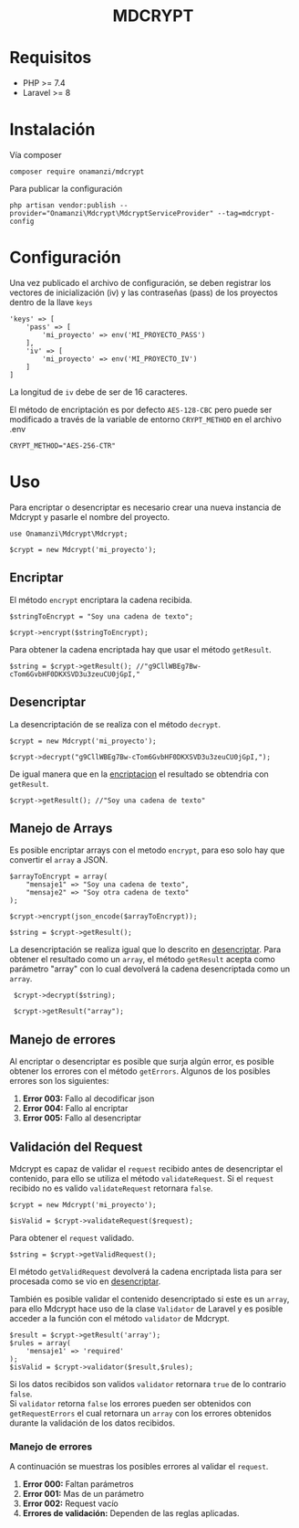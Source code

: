 <h1 align="center">MDCRYPT</h1>

# Requisitos

- PHP >= 7.4
- Laravel >= 8

# Instalación

Vía composer
```shell
composer require onamanzi/mdcrypt
```
Para publicar la configuración
```shell
php artisan vendor:publish --provider="Onamanzi\Mdcrypt\MdcryptServiceProvider" --tag=mdcrypt-config
```
# Configuración
Una vez publicado el archivo de configuración, se deben registrar los vectores de inicialización (iv) y las contraseñas (pass) de los proyectos dentro de la llave `keys`

```
'keys' => [
	'pass' => [
		'mi_proyecto' => env('MI_PROYECTO_PASS')
	],
	'iv' => [
		'mi_proyecto' => env('MI_PROYECTO_IV')
	]
]
```
La longitud de `iv` debe de ser de 16 caracteres.

El método de encriptación es por defecto `AES-128-CBC` pero puede ser modificado a través de la variable de entorno `CRYPT_METHOD` en el archivo .env
```
CRYPT_METHOD="AES-256-CTR"
```
# Uso
Para encriptar o desencriptar es necesario crear una nueva instancia de Mdcrypt y pasarle el nombre del proyecto.

```
use Onamanzi\Mdcrypt\Mdcrypt;

$crypt = new Mdcrypt('mi_proyecto');
```

## Encriptar
El método `encrypt` encriptara la cadena recibida.
```
$stringToEncrypt = "Soy una cadena de texto";

$crypt->encrypt($stringToEncrypt);
```
Para obtener la cadena encriptada hay que usar el método `getResult`.
```
$string = $crypt->getResult(); //"g9CllWBEg7Bw-cTom6GvbHF0DKXSVD3u3zeuCU0jGpI,"
```
## Desencriptar
La desencriptación de se realiza con el método `decrypt`.
```
$crypt = new Mdcrypt('mi_proyecto');

$crypt->decrypt("g9CllWBEg7Bw-cTom6GvbHF0DKXSVD3u3zeuCU0jGpI,");
```
De igual manera que en la [encriptacion](#encriptar) el resultado se obtendria con `getResult`.
```
$crypt->getResult(); //"Soy una cadena de texto"
```
## Manejo de Arrays
Es posible encriptar arrays con el metodo `encrypt`, para eso solo hay que convertir el `array` a JSON.
```
$arrayToEncrypt = array(
	"mensaje1" => "Soy una cadena de texto",
	"mensaje2" => "Soy otra cadena de texto"
);

$crypt->encrypt(json_encode($arrayToEncrypt));

$string = $crypt->getResult();
```
La desencriptación se realiza igual que lo descrito en [desencriptar](#desencriptar). Para obtener el resultado como un `array`, el método `getResult` acepta como parámetro "array" con lo cual devolverá la cadena desencriptada como un `array`.

```
 $crypt->decrypt($string);

 $crypt->getResult("array");
```
## Manejo de errores
Al encriptar o desencriptar es posible que surja algún error, es posible obtener los errores con el método `getErrors`.
Algunos de los posibles errores son los siguientes:

1. <strong>Error 003:</strong> Fallo al decodificar json
2. <strong>Error 004:</strong> Fallo al encriptar
3. <strong>Error 005:</strong> Fallo al desencriptar

## Validación del Request
Mdcrypt es capaz de validar el `request` recibido antes de desencriptar el contenido, para ello se utiliza el método `validateRequest`.
Si el `request` recibido no es valido `validateRequest` retornara `false`.
```
$crypt = new Mdcrypt('mi_proyecto');

$isValid = $crypt->validateRequest($request);
```
Para obtener el `request` validado.
```
$string = $crypt->getValidRequest();
```
El método `getValidRequest` devolverá la cadena encriptada lista para ser procesada como se vio en [desencriptar](#desencriptar).

También es posible validar el contenido desencriptado si este es un `array`, para ello Mdcrypt hace uso de la clase `Validator` de Laravel y es posible acceder a la función con el método `validator` de Mdcrypt.
```
$result = $crypt->getResult('array');
$rules = array(
	'mensaje1' => 'required'
);
$isValid = $crypt->validator($result,$rules);
```
Si los datos recibidos son validos `validator` retornara `true` de lo contrario `false`.<br>
Si `validator` retorna `false` los errores pueden ser obtenidos con `getRequestErrors` el cual retornara un `array` con los errores obtenidos durante la validación de los datos recibidos.
### Manejo de errores
A continuación se muestras los posibles errores al validar el `request`.

1. <strong>Error 000:</strong> Faltan parámetros
2. <strong>Error 001:</strong> Mas de un parámetro
3. <strong>Error 002:</strong> Request vacío
4. <strong>Errores de validación:</strong> Dependen de las reglas aplicadas.